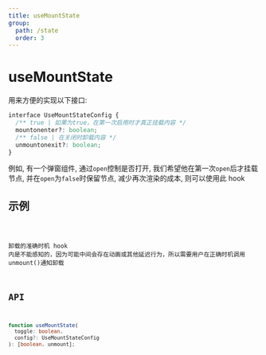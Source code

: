 ```yaml
---
title: useMountState
group:
  path: /state
  order: 3
---
```


# useMountState

用来方便的实现以下接口:

```css
interface UseMountStateConfig {
  /** true | 如果为true，在第一次启用时才真正挂载内容 */
  mountonenter?: boolean;
  /** false | 在关闭时卸载内容 */
  unmountonexit?: boolean;
}
```

例如, 有一个弹窗组件, 通过`open`控制是否打开, 我们希望他在第一次`open`后才挂载节点, 并在`open`为`false`时保留节点, 减少再次渲染的成本, 则可以使用此 hook

## 示例

<code src="./useMountState.demo.tsx" />

卸载的准确时机 hook 内是不能感知的，因为可能中间会存在动画或其他延迟行为，所以需要用户在正确时机调用 unmount()通知卸载

## API

```ts
function useMountState(
  toggle: boolean,
  config?: UseMountStateConfig
): [boolean, unmount];
```
